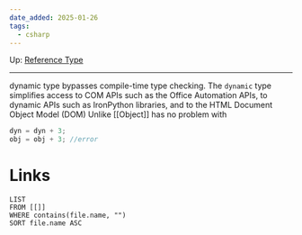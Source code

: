 ```yaml
---
date_added: 2025-01-26
tags:
  - csharp
---
```

Up: [Reference Type](Reference%20Type.md)
___
 dynamic type bypasses compile-time type checking. The `dynamic` type simplifies access to COM APIs such as the Office Automation APIs, to dynamic APIs such as IronPython libraries, and to the HTML Document Object Model (DOM)
 Unlike [[Object]] has no problem with 
 ```cs
dyn = dyn + 3;
obj = obj + 3; //error
```

# Links
```dataview
LIST
FROM [[]]
WHERE contains(file.name, "")
SORT file.name ASC
```

